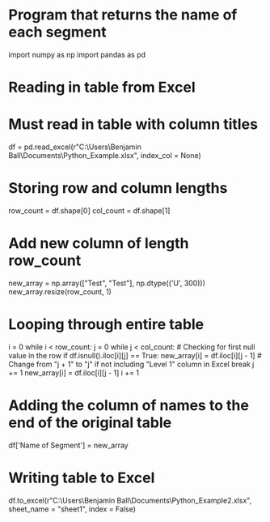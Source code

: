 # Program that returns the name of each segment

import numpy as np
import pandas as pd

# Reading in table from Excel
# Must read in table with column titles
df = pd.read_excel(r"C:\Users\Benjamin Ball\Documents\Python_Example.xlsx", index_col = None)

# Storing row and column lengths
row_count = df.shape[0]
col_count = df.shape[1]

# Add new column of length row_count
new_array = np.array(["Test", "Test"], np.dtype(('U', 300)))
new_array.resize(row_count, 1)

# Looping through entire table
i = 0
while i < row_count:
    j = 0
    while j < col_count:
        # Checking for first null value in the row
        if df.isnull().iloc[i][j] == True:
            new_array[i] = df.iloc[i][j - 1]  # Change from "j + 1" to "j" if not including "Level 1" column in Excel
            break
        j += 1
        new_array[i] = df.iloc[i][j - 1]
    i += 1

# Adding the column of names to the end of the original table
df['Name of Segment'] = new_array

# Writing table to Excel
df.to_excel(r"C:\Users\Benjamin Ball\Documents\Python_Example2.xlsx", sheet_name = "sheet1", index = False)
